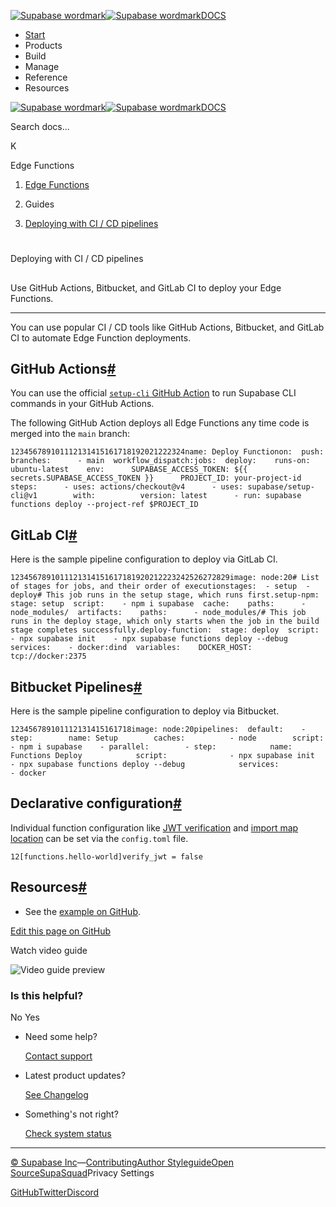 [![Supabase wordmark](https://supabase.com/docs/_next/image?url=%2Fdocs%2Fsupabase-dark.svg&w=256&q=75&dpl=dpl_5BYG5BkQhU19GEfZfhcgAbeGcRQo)![Supabase wordmark](https://supabase.com/docs/_next/image?url=%2Fdocs%2Fsupabase-light.svg&w=256&q=75&dpl=dpl_5BYG5BkQhU19GEfZfhcgAbeGcRQo)DOCS](https://supabase.com/docs)

-   [Start](https://supabase.com/docs/guides/getting-started)
-   Products
-   Build
-   Manage
-   Reference
-   Resources

[![Supabase wordmark](https://supabase.com/docs/_next/image?url=%2Fdocs%2Fsupabase-dark.svg&w=256&q=75&dpl=dpl_5BYG5BkQhU19GEfZfhcgAbeGcRQo)![Supabase wordmark](https://supabase.com/docs/_next/image?url=%2Fdocs%2Fsupabase-light.svg&w=256&q=75&dpl=dpl_5BYG5BkQhU19GEfZfhcgAbeGcRQo)DOCS](https://supabase.com/docs)

Search docs...

K

Edge Functions

1.  [Edge Functions](https://supabase.com/docs/guides/functions)

3.  Guides

5.  [Deploying with CI / CD pipelines](https://supabase.com/docs/guides/functions/cicd-workflow)

# 

Deploying with CI / CD pipelines

## 

Use GitHub Actions, Bitbucket, and GitLab CI to deploy your Edge Functions.

* * *

You can use popular CI / CD tools like GitHub Actions, Bitbucket, and GitLab CI to automate Edge Function deployments.

## GitHub Actions[#](#github-actions)

You can use the official [`setup-cli` GitHub Action](https://github.com/marketplace/actions/supabase-cli-action) to run Supabase CLI commands in your GitHub Actions.

The following GitHub Action deploys all Edge Functions any time code is merged into the `main` branch:

```
123456789101112131415161718192021222324name: Deploy Functionon:  push:    branches:      - main  workflow_dispatch:jobs:  deploy:    runs-on: ubuntu-latest    env:      SUPABASE_ACCESS_TOKEN: ${{ secrets.SUPABASE_ACCESS_TOKEN }}      PROJECT_ID: your-project-id    steps:      - uses: actions/checkout@v4      - uses: supabase/setup-cli@v1        with:          version: latest      - run: supabase functions deploy --project-ref $PROJECT_ID
```

## GitLab CI[#](#gitlab-ci)

Here is the sample pipeline configuration to deploy via GitLab CI.

```
1234567891011121314151617181920212223242526272829image: node:20# List of stages for jobs, and their order of executionstages:  - setup  - deploy# This job runs in the setup stage, which runs first.setup-npm:  stage: setup  script:    - npm i supabase  cache:    paths:      - node_modules/  artifacts:    paths:      - node_modules/# This job runs in the deploy stage, which only starts when the job in the build stage completes successfully.deploy-function:  stage: deploy  script:    - npx supabase init    - npx supabase functions deploy --debug  services:    - docker:dind  variables:    DOCKER_HOST: tcp://docker:2375
```

## Bitbucket Pipelines[#](#bitbucket-pipelines)

Here is the sample pipeline configuration to deploy via Bitbucket.

```
123456789101112131415161718image: node:20pipelines:  default:    - step:        name: Setup        caches:          - node        script:          - npm i supabase    - parallel:        - step:            name: Functions Deploy            script:              - npx supabase init              - npx supabase functions deploy --debug            services:              - docker
```

## Declarative configuration[#](#declarative-configuration)

Individual function configuration like [JWT verification](https://supabase.com/docs/guides/cli/config#functions.function_name.verify_jwt) and [import map location](https://supabase.com/docs/guides/cli/config#functions.function_name.import_map) can be set via the `config.toml` file.

```
12[functions.hello-world]verify_jwt = false
```

## Resources[#](#resources)

-   See the [example on GitHub](https://github.com/supabase/supabase/blob/master/examples/edge-functions/.github/workflows/deploy.yaml).

[Edit this page on GitHub](https://github.com/supabase/supabase/blob/master/apps/docs/content/guides/functions/cicd-workflow.mdx)

Watch video guide

![Video guide preview](https://supabase.com/docs/_next/image?url=https%3A%2F%2Fimg.youtube.com%2Fvi%2F6OMVWiiycLs%2F0.jpg&w=3840&q=75&dpl=dpl_5BYG5BkQhU19GEfZfhcgAbeGcRQo)

### Is this helpful?

No Yes

-   Need some help?
    
    [Contact support](https://supabase.com/support)
-   Latest product updates?
    
    [See Changelog](https://supabase.com/changelog)
-   Something's not right?
    
    [Check system status](https://status.supabase.com/)

* * *

[© Supabase Inc](https://supabase.com/)—[Contributing](https://github.com/supabase/supabase/blob/master/apps/docs/DEVELOPERS.md)[Author Styleguide](https://github.com/supabase/supabase/blob/master/apps/docs/CONTRIBUTING.md)[Open Source](https://supabase.com/open-source)[SupaSquad](https://supabase.com/supasquad)Privacy Settings

[GitHub](https://github.com/supabase/supabase)[Twitter](https://twitter.com/supabase)[Discord](https://discord.supabase.com/)